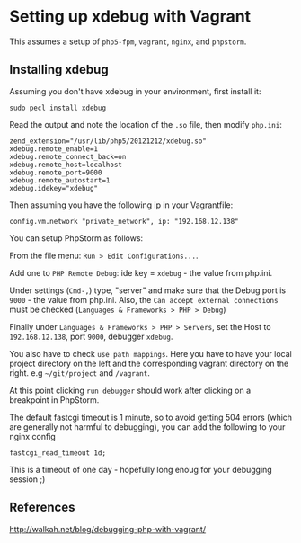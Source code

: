 # Setting up xdebug with Vagrant

This assumes a setup of `php5-fpm`, `vagrant`, `nginx`, and `phpstorm`.

## Installing xdebug

Assuming you don't have xdebug in your environment, first install it:

```
sudo pecl install xdebug
```

Read the output and note the location of the `.so` file, then modify `php.ini`:

```
zend_extension="/usr/lib/php5/20121212/xdebug.so"
xdebug.remote_enable=1
xdebug.remote_connect_back=on
xdebug.remote_host=localhost
xdebug.remote_port=9000
xdebug.remote_autostart=1
xdebug.idekey="xdebug"
```

Then assuming you have the following ip in your Vagrantfile:

```
config.vm.network "private_network", ip: "192.168.12.138"
```

You can setup  PhpStorm as follows:

From the file menu: `Run > Edit Configurations...`.

Add one to `PHP Remote Debug`: ide key = `xdebug` - the value from php.ini.

Under settings (`Cmd-,`) type, "server" and make sure that the Debug port is
`9000` - the value from php.ini. Also, the `Can accept external connections` must
be checked (`Languages & Frameworks > PHP > Debug`)

Finally under `Languages & Frameworks > PHP > Servers`, set the Host to `192.168.12.138`, port `9000`,
debugger `xdebug`.

You also have to check `use path mappings`. Here you have to have your local project directory
on the left and the corresponding vagrant directory on the right. e.g `~/git/project` and `/vagrant`.

At this point clicking `run debugger` should work after clicking on a breakpoint
in PhpStorm.

The default fastcgi timeout is 1 minute, so to avoid getting 504 errors (which
  are generally not harmful to debugging), you can add the
following to your nginx config

```
fastcgi_read_timeout 1d;
```

This is a timeout of one day - hopefully long enoug for your debugging session ;)

## References

http://walkah.net/blog/debugging-php-with-vagrant/
